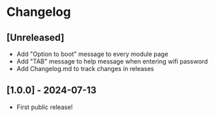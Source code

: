 # Changelog

## [Unreleased]

- Add "Option to boot" message to every module page
- Add "TAB" message to help message when entering wifi password
- Add Changelog.md to track changes in releases

## [1.0.0] - 2024-07-13

- First public release!
